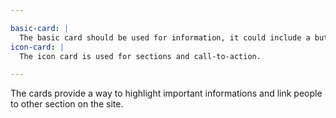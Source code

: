 ```yaml
---

basic-card: |
  The basic card should be used for information, it could include a button.
icon-card: |
  The icon card is used for sections and call-to-action.

---
```


The cards provide a way to highlight important informations and link people to other section on the site.
